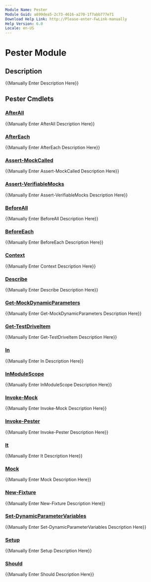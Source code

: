 ```yaml
---
Module Name: Pester
Module Guid: a699dea5-2c73-4616-a270-1f7abb777e71
Download Help Link: http://Please-enter-FwLink-manually
Help Version: 6.0
Locale: en-US
---
```


# Pester Module
## Description
{{Manually Enter Description Here}}

## Pester Cmdlets
### [AfterAll](afterall.md)
{{Manually Enter AfterAll Description Here}}

### [AfterEach](aftereach.md)
{{Manually Enter AfterEach Description Here}}

### [Assert-MockCalled](assert-mockcalled.md)
{{Manually Enter Assert-MockCalled Description Here}}

### [Assert-VerifiableMocks](assert-verifiablemocks.md)
{{Manually Enter Assert-VerifiableMocks Description Here}}

### [BeforeAll](beforeall.md)
{{Manually Enter BeforeAll Description Here}}

### [BeforeEach](beforeeach.md)
{{Manually Enter BeforeEach Description Here}}

### [Context](context.md)
{{Manually Enter Context Description Here}}

### [Describe](describe.md)
{{Manually Enter Describe Description Here}}

### [Get-MockDynamicParameters](get-mockdynamicparameters.md)
{{Manually Enter Get-MockDynamicParameters Description Here}}

### [Get-TestDriveItem](get-testdriveitem.md)
{{Manually Enter Get-TestDriveItem Description Here}}

### [In](in.md)
{{Manually Enter In Description Here}}

### [InModuleScope](inmodulescope.md)
{{Manually Enter InModuleScope Description Here}}

### [Invoke-Mock](invoke-mock.md)
{{Manually Enter Invoke-Mock Description Here}}

### [Invoke-Pester](invoke-pester.md)
{{Manually Enter Invoke-Pester Description Here}}

### [It](it.md)
{{Manually Enter It Description Here}}

### [Mock](mock.md)
{{Manually Enter Mock Description Here}}

### [New-Fixture](new-fixture.md)
{{Manually Enter New-Fixture Description Here}}

### [Set-DynamicParameterVariables](set-dynamicparametervariables.md)
{{Manually Enter Set-DynamicParameterVariables Description Here}}

### [Setup](setup.md)
{{Manually Enter Setup Description Here}}

### [Should](should.md)
{{Manually Enter Should Description Here}}

